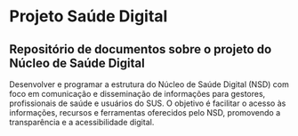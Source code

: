 # Projeto Saúde Digital
## Repositório de documentos sobre o projeto do Núcleo de Saúde Digital

Desenvolver e programar a estrutura do Núcleo de Saúde Digital (NSD) com foco em comunicação e disseminação de informações 
para gestores, profissionais de saúde e usuários do SUS.
O objetivo é facilitar o acesso às informações, recursos e ferramentas oferecidos pelo NSD, 
promovendo a transparência e a acessibilidade digital.
